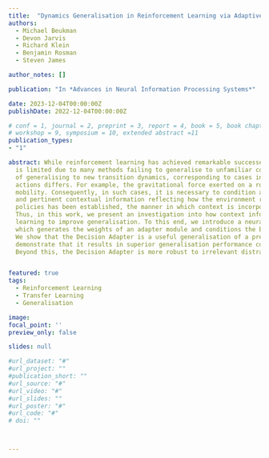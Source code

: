 ```yaml
---
title:  "Dynamics Generalisation in Reinforcement Learning via Adaptive Context-Aware Policies"
authors:
  - Michael Beukman
  - Devon Jarvis
  - Richard Klein
  - Benjamin Rosman
  - Steven James

author_notes: []

publication: "In *Advances in Neural Information Processing Systems*"

date: 2023-12-04T00:00:00Z
publishDate: 2022-12-04T00:00:00Z

# conf = 1, journal = 2, preprint = 3, report = 4, book = 5, book chapter = 6, thesis = 7, patent = 9
# workshop = 9, symposium = 10, extended abstract =11
publication_types:
- "1"

abstract: While reinforcement learning has achieved remarkable successes in several domains, its real-world application
  is limited due to many methods failing to generalise to unfamiliar conditions. In this work, we consider the problem
  of generalising to new transition dynamics, corresponding to cases in which the environment's response to the agent's
  actions differs. For example, the gravitational force exerted on a robot depends on its mass and changes the robot's
  mobility. Consequently, in such cases, it is necessary to condition an agent's actions on extrinsic state information
  and pertinent contextual information reflecting how the environment responds. While the need for context-sensitive
  policies has been established, the manner in which context is incorporated architecturally has received less attention.
  Thus, in this work, we present an investigation into how context information should be incorporated into behaviour
  learning to improve generalisation. To this end, we introduce a neural network architecture, the Decision Adapter,
  which generates the weights of an adapter module and conditions the behaviour of an agent on the context information.
  We show that the Decision Adapter is a useful generalisation of a previously proposed architecture and empirically
  demonstrate that it results in superior generalisation performance compared to previous approaches in several environments.
  Beyond this, the Decision Adapter is more robust to irrelevant distractor variables than several alternative methods.


featured: true
tags:
  - Reinforcement Learning
  - Transfer Learning
  - Generalisation

image:
focal_point: ''
preview_only: false

slides: null

#url_dataset: "#"
#url_project: ""
#publication_short: ""
#url_source: "#"
#url_video: "#"
#url_slides: ""
#url_poster: "#"
#url_code: "#"
# doi: ""



---
```

